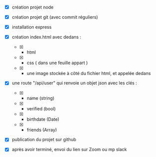 - [X] création projet node

- [X] création projet git (avec commit réguliers)

- [X] installation express

- [X]  création index.html avec dedans :
     - [X]  - html
     - [X]  - css ( dans une feuille appart )
     - [X]  - une image stockée à côté du fichier html, et appelée dedans
    
- [X]  une route "/api/user" qui renvoie un objet json avec les clés :
     - [X]  - name (string)
     - [X] - verified (bool)
     - [X]  - birthdate (Date)
     - [X]  - friends (Array)
    
- [X] publication du projet sur github

- [X] après avoir terminé, envoi du lien sur Zoom ou mp slack